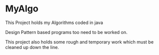 # MyAlgo
This Project holds my Algorithms coded in java

Design Pattern based programs too need to be worked on.

This project also holds some rough and temporary work which must be cleaned up down the line.